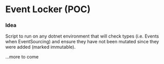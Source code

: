 # Event Locker (POC)
### Idea
Script to run on any dotnet environment that will check types (i.e. Events when EventSourcing) and ensure they have not been mutated since they were added (marked immutable).

...more to come
